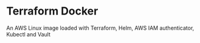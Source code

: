 # Terraform Docker

An AWS Linux image loaded with Terraform, Helm, AWS IAM authenticator, Kubectl and Vault